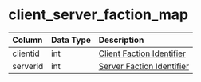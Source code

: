 # client_server_faction_map

| Column | Data Type | Description |
| :--- | :--- | :--- |
| clientid | int | [Client Faction Identifier](faction_list.md) |
| serverid | int | [Server Faction Identifier](faction_list.md) |

